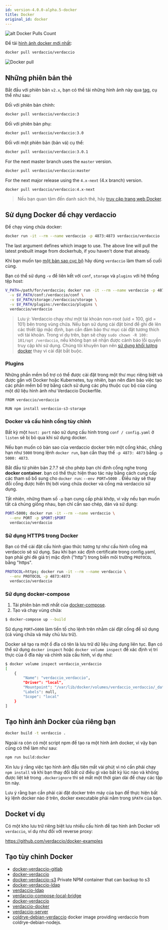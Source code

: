 ```yaml
---
id: version-4.0.0-alpha.5-docker
title: Docker
original_id: docker
---
```

![alt Docker Pulls Count](http://dockeri.co/image/verdaccio/verdaccio "Docker Pulls Count")

Để tải [hình ảnh docker mới nhất](https://hub.docker.com/r/verdaccio/verdaccio/):

```bash
docker pull verdaccio/verdaccio
```

![Docker pull](assets/docker_verdaccio.gif)

## Những phiên bản thẻ

Bắt đầu với phiên bản `v2.x`, bạn có thể tải những hình ảnh này qua [tag](https://hub.docker.com/r/verdaccio/verdaccio/tags/), cụ thể như sau:

Đối với phiên bản chính:

```bash
docker pull verdaccio/verdaccio:3
```

Đối với phiên bản phụ:

```bash
docker pull verdaccio/verdaccio:3.0
```

Đối với một phiên bản (bản vá) cụ thể:

```bash
docker pull verdaccio/verdaccio:3.0.1
```

For the next master branch uses the `master` version.

```bash
docker pull verdaccio/verdaccio:master
```

For the next major release using the `4.x-next` (4.x branch) version.

```bash
docker pull verdaccio/verdaccio:4.x-next
```

> Nếu bạn quan tâm đến danh sách thẻ, hãy [truy cập trang web Docker](https://hub.docker.com/r/verdaccio/verdaccio/tags/).

## Sử dụng Docker để chạy verdaccio

Để chạy vùng chứa docker:

```bash
docker run -it --rm --name verdaccio -p 4873:4873 verdaccio/verdaccio
```

The last argument defines which image to use. The above line will pull the latest prebuilt image from dockerhub, if you haven't done that already.

Khi bạn muốn tạo [một bản sao cục bộ](#build-your-own-docker-image) hãy dùng `verdaccio` làm tham số cuối cùng.

Bạn có thể sử dụng `-v` để liên kết với `conf`, `storage` và `plugins` với hệ thống tệp host:

```bash
V_PATH=/path/for/verdaccio; docker run -it --rm --name verdaccio -p 4873:4873 \
  -v $V_PATH/conf:/verdaccio/conf \
  -v $V_PATH/storage:/verdaccio/storage \
  -v $V_PATH/plugins:/verdaccio/plugins \
  verdaccio/verdaccio
```

> Lưu ý: Verdaccio chạy như một tài khoản non-root (uid = 100, gid = 101) bên trong vùng chứa. Nếu bạn sử dụng cài đặt bind để ghi đè lên các thiết lập mặc định, bạn cần đảm bảo thư mục cài đặt tương thích với tài khoản. Trong ví dụ trên, bạn sẽ chạy `sudo chown -R 100: 101/opt /verdaccio`, nếu không bạn sẽ nhận được cảnh báo lỗi quyền truy cập khi sử dụng. Chúng tôi khuyên bạn nên [ sử dụng khối lượng docker](https://docs.docker.com/storage/volumes/) thay vì cài đặt bắt buộc.

### Plugins

Những phần mềm bổ trợ có thể được cài đặt trong một thư mục riêng biệt và được gắn với Docker hoặc Kubernetes, tuy nhiên, bạn nên đảm bảo việc tạo các phần mềm bổ trợ bằng cách sử dụng các phụ thuộc cục bộ của cùng một dữ liệu hình ảnh như Verdaccio Dockerfile.

```docker
FROM verdaccio/verdaccio

RUN npm install verdaccio-s3-storage
```

### Docker và cấu hình cổng tùy chỉnh

Bất kỳ một `host: port` nào sử dụng cấu hình trong `conf / config.yaml` ở `listen` sẽ bị bỏ qua khi sử dụng docker.

Nếu bạn muốn có bản sao của verdaccio docker trên một cổng khác, chẳng hạn như `5000` trong lệnh `docker run`, bạn cần thay thế `-p 4873: 4873` bằng `-p 5000: 4873`.

Bắt đầu từ phiên bản 2.?.? sẽ cho phép bạn chỉ định cổng nghe trong **docker container**. bạn có thể thực hiện thao tác này bằng cách cung cấp các tham số bổ sung cho `docker run`: `--env ​​PORT=5000 `. Điều này sẽ thay đổi cổng được hiển thị bởi vùng chứa docker và cổng mà verdaccio sử dụng.

Tất nhiên, những tham số `-p` bạn cung cấp phải khớp, vì vậy nếu bạn muốn tất cả chúng giống nhau, bạn chỉ cần sao chép, dán và sử dụng:

```bash
PORT=5000; docker run -it --rm --name verdaccio \
  --env PORT -p $PORT:$PORT
  verdaccio/verdaccio
```

### Sử dụng HTTPS trong Docker

Bạn có thể cài đặt cấu hình giao thức tương tự như cấu hình cổng mà verdaccio sẽ sử dụng. Sau khi bạn xác định certificate trong config.yaml, bạn phải ghi đè giá trị mặc định ("http") trong biến môi trường ` PROTOCOL ` bằng "https".

```bash
PROTOCOL=https; docker run -it --rm --name verdaccio \
  --env PROTOCOL -p 4873:4873
  verdaccio/verdaccio
```

### Sử dụng docker-compose

1. Tải phiên bản mới nhất của [docker-compose](https://github.com/docker/compose).
2. Tạo và chạy vùng chứa:

```bash
$ docker-compose up --build
```

Sử dụng `PORT=5000` làm tiền tố cho lệnh trên nhằm cài đặt cổng để sử dụng (cả vùng chứa và máy chủ lưu trữ).

Docker sẽ tạo ra một ổ đĩa có tên là lưu trữ dữ liệu ứng dụng liên tục. Bạn có thể sử dụng `docker inspect` hoặc `docker volume inspect` để xác định vị trí thực của ổ đĩa này và chỉnh sửa cấu hình, ví dụ như:

```bash
$ docker volume inspect verdaccio_verdaccio
[
    {
        "Name": "verdaccio_verdaccio",
        "Driver": "local",
        "Mountpoint": "/var/lib/docker/volumes/verdaccio_verdaccio/_data",
        "Labels": null,
        "Scope": "local"
    }
]

```

## Tạo hình ảnh Docker của riêng bạn

```bash
docker build -t verdaccio .
```

Ngoài ra còn có một script npm để tạo ra một hình ảnh docker, vì vậy bạn cũng có thể làm như sau:

```bash
npm run build:docker
```

Xin lưu ý rằng việc tạo hình ảnh đầu tiên mất vài phút vì nó cần phải chạy `npm install` và khi bạn thay đổi bất cứ điều gì vào bất kỳ lúc nào và không được liệt kê trong `.dockerignore` thì sẽ mất một thời gian dài để chạy các tập tin này.

Lưu ý rằng bạn cần phải cài đặt docker trên máy của bạn để thực hiện bất kỳ lệnh docker nào ở trên, docker executable phải nằm trong `$PATH` của bạn.

## Docket ví dụ

Có một kho lưu trữ riêng biệt lưu nhiều cấu hình để tạo hình ảnh Docker với `verdaccio`, ví dụ như đối với reverse proxy:

<https://github.com/verdaccio/docker-examples>

## Tạo tùy chỉnh Docker

* [docker-verdaccio-gitlab](https://github.com/snics/docker-verdaccio-gitlab)
* [docker-verdaccio](https://github.com/deployable/docker-verdaccio)
* [docker-verdaccio-s3](https://github.com/asynchrony/docker-verdaccio-s3) Private NPM container that can backup to s3
* [docker-verdaccio-ldap](https://github.com/snadn/docker-verdaccio-ldap)
* [verdaccio-ldap](https://github.com/nathantreid/verdaccio-ldap)
* [verdaccio-compose-local-bridge](https://github.com/shingtoli/verdaccio-compose-local-bridge)
* [docker-verdaccio](https://github.com/Global-Solutions/docker-verdaccio)
* [verdaccio-docker](https://github.com/idahobean/verdaccio-docker)
* [verdaccio-server](https://github.com/andru255/verdaccio-server)
* [coldrye-debian-verdaccio](https://github.com/coldrye-docker/coldrye-debian-verdaccio) docker image providing verdaccio from coldrye-debian-nodejs.